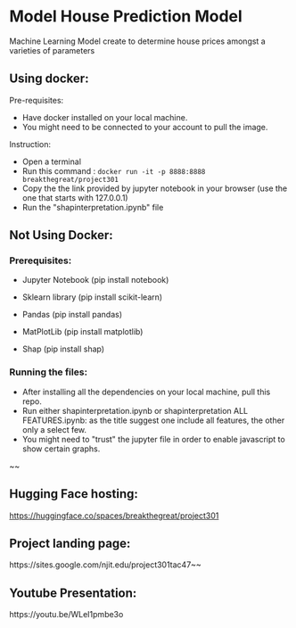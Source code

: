 # Model House Prediction Model

Machine Learning Model create to determine house prices amongst a varieties of parameters 

<h2>Using docker:</h2>
Pre-requisites: 

- Have docker installed on your local machine.
- You might need to be connected to your account to pull the image.


Instruction:
- Open a terminal
- Run this command : `docker run -it -p 8888:8888 breakthegreat/project301`
- Copy the the link provided by jupyter notebook in your browser (use the one that starts with 127.0.0.1)
- Run the "shapinterpretation.ipynb" file


<h2>Not Using Docker:</h2>
<h3> Prerequisites:</h3>

- Jupyter Notebook (pip install notebook)
- Sklearn library (pip install scikit-learn)

- Pandas (pip install pandas)

- MatPlotLib (pip install matplotlib)
- Shap (pip install shap)
<h3>Running the files:</h3>

- After installing all the dependencies on your local machine, pull this repo.
- Run either shapinterpretation.ipynb or shapinterpretation ALL FEATURES.ipynb: as the title suggest one include all features, the other only a select few.
- You might need to "trust" the jupyter file in order to enable javascript to show certain graphs.


~~<h2>Hugging Face hosting:</h2>
https://huggingface.co/spaces/breakthegreat/project301

<h2>Project landing page:</h2>
https://sites.google.com/njit.edu/project301tac47~~ 

<h2>Youtube Presentation:</h2>
https://youtu.be/WLeI1pmbe3o
